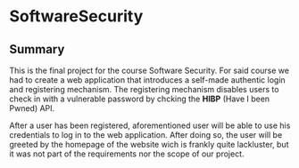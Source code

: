 # SoftwareSecurity

## Summary

This is the final project for the course Software Security.
For said course we had to create a web application that introduces a self-made authentic login and registering mechanism.
The registering mechanism disables users to check in with a vulnerable password by chcking the **HIBP** (Have I been Pwned) API. 

After a user has been registered, aforementioned user will be able to use his credentials to log in to the web application.
After doing so, the user will be greeted by the homepage of the website wich is frankly quite lackluster, but it was not part of the requirements nor the scope of our project.
